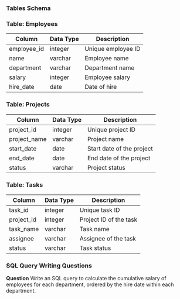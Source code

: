 ### **Tables Schema**

### Table: Employees

| Column | Data Type | Description |
| --- | --- | --- |
| employee_id | integer | Unique employee ID |
| name | varchar | Employee name |
| department | varchar | Department name |
| salary | integer | Employee salary |
| hire_date | date | Date of hire |

### Table: Projects

| Column | Data Type | Description |
| --- | --- | --- |
| project_id | integer | Unique project ID |
| project_name | varchar | Project name |
| start_date | date | Start date of the project |
| end_date | date | End date of the project |
| status | varchar | Project status |

### Table: Tasks

| Column | Data Type | Description |
| --- | --- | --- |
| task_id | integer | Unique task ID |
| project_id | integer | Project ID of the task |
| task_name | varchar | Task name |
| assignee | varchar | Assignee of the task |
| status | varchar | Task status |

### **SQL Query Writing Questions**

**Question**
Write an SQL query to calculate the cumulative salary of employees for each department, ordered by the hire date within each department.


